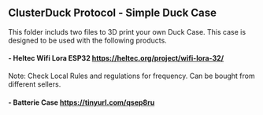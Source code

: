 ## ClusterDuck Protocol - Simple Duck Case
This folder includs two files to 3D print your own Duck Case. This case is designed to be used with the following products.

#### - Heltec Wifi Lora ESP32 https://heltec.org/project/wifi-lora-32/
Note: Check Local Rules and regulations for frequency. Can be bought from different sellers. 

#### - Batterie Case https://tinyurl.com/qsep8ru




